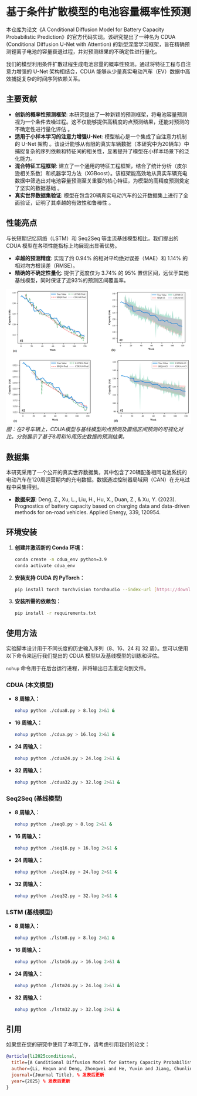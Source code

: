 # 基于条件扩散模型的电池容量概率性预测

本仓库为论文《A Conditional Diffusion Model for Battery Capacity Probabilistic Prediction》的官方代码实现。该研究提出了一种名为 CDUA (Conditional Diffusion U-Net with Attention) 的新型深度学习框架，旨在精确预测锂离子电池的容量衰退过程，并对预测结果的不确定性进行量化。

我们的模型利用条件扩散过程生成电池容量的概率性预测。通过将特征工程与自注意力增强的 U-Net 架构相结合，CDUA 能够从少量真实电动汽车（EV）数据中高效捕捉复杂的时间序列依赖关系。

## 主要贡献

* **创新的概率性预测框架**: 本研究提出了一种新颖的预测框架，将电池容量预测视为一个条件去噪过程。这不仅能够提供高精度的点预测结果，还能对预测的不确定性进行量化评估 。
* **适用于小样本学习的注意力增强U-Net**: 模型核心是一个集成了自注意力机制的 U-Net 架构 。该设计能够从有限的真实车辆数据（本研究中为20辆车）中捕捉复杂的序列依赖和特征间的相关性，显著提升了模型在小样本场景下的泛化能力。
* **混合特征工程框架**: 建立了一个通用的特征工程框架，结合了统计分析（皮尔逊相关系数）和机器学习方法（XGBoost）。该框架能高效地从真实车辆充电数据中筛选出对电池容量预测至关重要的核心特征，为模型的高精度预测奠定了坚实的数据基础 。
* **真实世界数据集验证**: 模型在包含20辆真实电动汽车的公开数据集上进行了全面验证，证明了其卓越的有效性和鲁棒性 。

## 性能亮点

与长短期记忆网络（LSTM）和 Seq2Seq 等主流基线模型相比，我们提出的 CDUA 模型在各项性能指标上均展现出显著优势。

* **卓越的预测精度**: 实现了约 0.94% 的相对平均绝对误差（MAE）和 1.14% 的相对均方根误差（RMSE）。
* **精确的不确定性量化**: 提供了宽度仅为 3.74% 的 95% 置信区间，远优于其他基线模型，同时保证了近93%的预测区间覆盖率。

![实验结果图](./result.png)
*图：在2号车辆上，CDUA模型与基线模型的点预测及置信区间预测的可视化对比。分别展示了基于8周和16周历史数据的预测结果。*

## 数据集

本研究采用了一个公开的真实世界数据集，其中包含了20辆配备相同电池系统的电动汽车在120周运营期内的充电数据。数据通过控制器局域网（CAN）在充电过程中采集得到。

* **数据来源**: Deng, Z., Xu, L., Liu, H., Hu, X., Duan, Z., & Xu, Y. (2023). Prognostics of battery capacity based on charging data and data-driven methods for on-road vehicles. Applied Energy, 339, 120954. 

## 环境安装

1.  **创建并激活新的 Conda 环境：**
    ```bash
    conda create -n cdua_env python=3.9
    conda activate cdua_env
    ```

2.  **安装支持 CUDA 的 PyTorch：**
    
    ```bash
    pip install torch torchvision torchaudio --index-url [https://download.pytorch.org/whl/cu118](https://download.pytorch.org/whl/cu118)
    ```

3.  **安装所需的依赖包：**
    
    ```bash
    pip install -r requirements.txt
    ```

## 使用方法

实验脚本设计用于不同长度的历史输入序列（8、16、24 和 32 周）。您可以使用以下命令来运行我们提出的 CDUA 模型以及基线模型的训练和评估。

`nohup` 命令用于在后台运行进程，并将输出日志重定向到文件。

### CDUA (本文模型)

* **8 周输入：**
    ```bash
    nohup python ./cdua8.py > 8.log 2>&1 &
    ```
* **16 周输入：**
    ```bash
    nohup python ./cdua.py > 16.log 2>&1 &
    ```
* **24 周输入：**
    ```bash
    nohup python ./cdua24.py > 24.log 2>&1 &
    ```
* **32 周输入：**
    ```bash
    nohup python ./cdua32.py > 32.log 2>&1 &
    ```

### Seq2Seq (基线模型)

* **8 周输入：**
    ```bash
    nohup python ./seq8.py > 8.log 2>&1 &
    ```
* **16 周输入：**
    ```bash
    nohup python ./seq16.py > 16.log 2>&1 &
    ```
* **24 周输入：**
    ```bash
    nohup python ./seq24.py > 24.log 2>&1 &
    ```
* **32 周输入：**
    ```bash
    nohup python ./seq32.py > 32.log 2>&1 &
    ```

### LSTM (基线模型)

* **8 周输入：**
    ```bash
    nohup python ./lstm8.py > 8.log 2>&1 &
    ```
* **16 周输入：**
    ```bash
    nohup python ./lstm16.py > 16.log 2>&1 &
    ```
* **24 周输入：**
    ```bash
    nohup python ./lstm24.py > 24.log 2>&1 &
    ```
* **32 周输入：**
    ```bash
    nohup python ./lstm32.py > 32.log 2>&1 &
    ```

## 引用

如果您在您的研究中使用了本项工作，请考虑引用我们的论文：

```bibtex
@article{li2025conditional,
  title={A Conditional Diffusion Model for Battery Capacity Probabilistic Prediction},
  author={Li, Hequn and Deng, Zhongwei and He, Yuxin and Jiang, Chunlin},
  journal={Journal Title}, % 发表后更新
  year={2025} % 发表后更新
}
